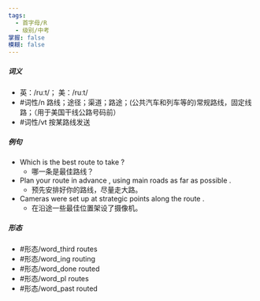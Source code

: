 ```yaml
---
tags:
  - 首字母/R
  - 级别/中考
掌握: false
模糊: false
---
```

##### 词义
- 英：/ruːt/； 美：/ruːt/
- #词性/n  路线；途径；渠道；路途；(公共汽车和列车等的)常规路线，固定线路；（用于美国干线公路号码前）
- #词性/vt  按某路线发送
##### 例句
- Which is the best route to take ?
	- 哪一条是最佳路线？
- Plan your route in advance , using main roads as far as possible .
	- 预先安排好你的路线，尽量走大路。
- Cameras were set up at strategic points along the route .
	- 在沿途一些最佳位置架设了摄像机。
##### 形态
- #形态/word_third routes
- #形态/word_ing routing
- #形态/word_done routed
- #形态/word_pl routes
- #形态/word_past routed
